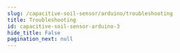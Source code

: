 ```yaml
---
slug: /capacitive-soil-sensor/arduino/troubleshooting 
title: Troubleshooting
id: capacitive-soil-sensor-arduino-3 
hide_title: False
pagination_next: null
---
```

